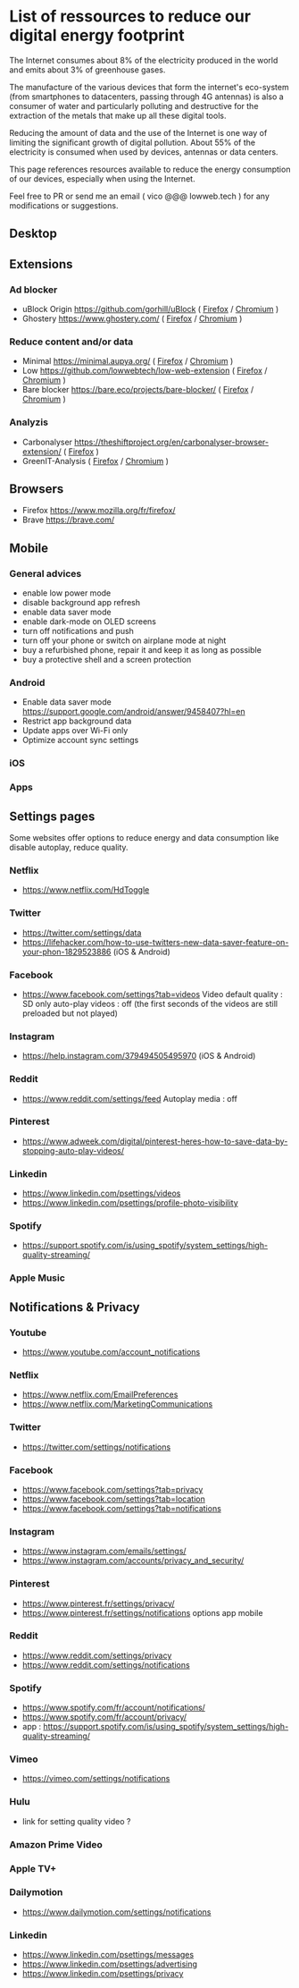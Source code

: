 # List of ressources to reduce our digital energy footprint

The Internet consumes about 8% of the electricity produced in the world and emits about 3% of greenhouse gases.

The manufacture of the various devices that form the internet's eco-system (from smartphones to datacenters, passing through 4G antennas) is also a consumer of water and particularly polluting and destructive for the extraction of the metals that make up all these digital tools.

Reducing the amount of data and the use of the Internet is one way of limiting the significant growth of digital pollution. About 55% of the electricity is consumed when used by devices, antennas or data centers.

This page references resources available to reduce the energy consumption of our devices, especially when using the Internet.


Feel free to PR or send me an email ( vico @@@ lowweb.tech ) for any modifications or suggestions.



## Desktop

## Extensions

### Ad blocker

- uBlock Origin https://github.com/gorhill/uBlock ( [Firefox](https://addons.mozilla.org/fr/firefox/addon/ublock-origin/) / [Chromium](https://chrome.google.com/webstore/detail/ublock-origin/cjpalhdlnbpafiamejdnhcphjbkeiagm) )
- Ghostery https://www.ghostery.com/ ( [Firefox](https://addons.mozilla.org/fr/firefox/addon/ghostery/) / [Chromium](https://chrome.google.com/webstore/detail/ghostery-%E2%80%93-privacy-ad-blo/mlomiejdfkolichcflejclcbmpeaniij) )

### Reduce content and/or data

- Minimal https://minimal.aupya.org/ ( [Firefox](https://addons.mozilla.org/fr/firefox/addon/minimal-internet-experience/) / [Chromium](https://chrome.google.com/webstore/detail/minimal/ekcdobhfchooihahjgcalnhmppadiomh) )
- Low https://github.com/lowwebtech/low-web-extension ( [Firefox](https://addons.mozilla.org/fr/firefox/addon/low-web-extension/) / [Chromium](https://chrome.google.com/webstore/detail/low-web-extension/jllfpicflcigpegdmejghjhaehdiabfj) )
- Bare blocker https://bare.eco/projects/bare-blocker/ ( [Firefox](https://addons.mozilla.org/fr/firefox/addon/bare-blocker/) / [Chromium](https://chrome.google.com/webstore/detail/bare-blocker/aleacnehgamlcjmcpmghlgfljcgjeclk) )

### Analyzis

- Carbonalyser https://theshiftproject.org/en/carbonalyser-browser-extension/ ( [Firefox](https://addons.mozilla.org/fr/firefox/addon/carbonalyser/) )
- GreenIT-Analysis ( [Firefox](https://addons.mozilla.org/fr/firefox/addon/greenit-analysis/) / [Chromium](https://chrome.google.com/webstore/detail/greenit-analysis/mofbfhffeklkbebfclfaiifefjflcpad) )

## Browsers

- Firefox https://www.mozilla.org/fr/firefox/
- Brave https://brave.com/


## Mobile

### General advices

- enable low power mode
- disable background app refresh
- enable data saver mode
- enable dark-mode on OLED screens
- turn off notifications and push
- turn off your phone or switch on airplane mode at night
- buy a refurbished phone, repair it and keep it as long as possible
- buy a protective shell and a screen protection

### Android

- Enable data saver mode https://support.google.com/android/answer/9458407?hl=en
- Restrict app background data
- Update apps over Wi-Fi only
- Optimize account sync settings

### iOS

### Apps


## Settings pages

Some websites offer options to reduce energy and data consumption like disable autoplay, reduce quality. 

### Netflix 
- https://www.netflix.com/HdToggle

### Twitter
- https://twitter.com/settings/data
- https://lifehacker.com/how-to-use-twitters-new-data-saver-feature-on-your-phon-1829523886 (iOS & Android)

### Facebook
- https://www.facebook.com/settings?tab=videos
Video default quality : SD only
auto-play videos : off (the first seconds of the videos are still preloaded but not played)

### Instagram
- https://help.instagram.com/379494505495970 (iOS & Android)

### Reddit
- https://www.reddit.com/settings/feed
Autoplay media : off

### Pinterest
- https://www.adweek.com/digital/pinterest-heres-how-to-save-data-by-stopping-auto-play-videos/

### Linkedin
- https://www.linkedin.com/psettings/videos
- https://www.linkedin.com/psettings/profile-photo-visibility

### Spotify
- https://support.spotify.com/is/using_spotify/system_settings/high-quality-streaming/

### Apple Music 





## Notifications & Privacy

### Youtube
- https://www.youtube.com/account_notifications

### Netflix
- https://www.netflix.com/EmailPreferences
- https://www.netflix.com/MarketingCommunications

### Twitter
- https://twitter.com/settings/notifications

### Facebook
- https://www.facebook.com/settings?tab=privacy
- https://www.facebook.com/settings?tab=location
- https://www.facebook.com/settings?tab=notifications

### Instagram
- https://www.instagram.com/emails/settings/
- https://www.instagram.com/accounts/privacy_and_security/

### Pinterest
- https://www.pinterest.fr/settings/privacy/
- https://www.pinterest.fr/settings/notifications
options app mobile

### Reddit
- https://www.reddit.com/settings/privacy
- https://www.reddit.com/settings/notifications

### Spotify
- https://www.spotify.com/fr/account/notifications/
- https://www.spotify.com/fr/account/privacy/
- app : https://support.spotify.com/is/using_spotify/system_settings/high-quality-streaming/

### Vimeo
- https://vimeo.com/settings/notifications

### Hulu
- link for setting quality video ?

### Amazon Prime Video

### Apple TV+

### Dailymotion
- https://www.dailymotion.com/settings/notifications

### Linkedin
- https://www.linkedin.com/psettings/messages
- https://www.linkedin.com/psettings/advertising
- https://www.linkedin.com/psettings/privacy

